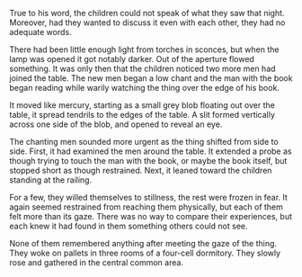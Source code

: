 True to his word, the children could not speak of what they saw that night. Moreover, had they wanted to discuss it even with each other, they had no adequate words.

There had been little enough light from torches in sconces, but when the lamp was opened it got notably darker. Out of the aperture flowed something. It was only then that the children noticed two more men had joined the table. The new men began a low chant and the man with the book began reading while warily watching the thing over the edge of his book.

It moved like mercury, starting as a small grey blob floating out over the table, it spread tendrils to the edges of the table. A slit formed vertically across one side of the blob, and opened to reveal an eye. 

The chanting men sounded more urgent as the thing shifted from side to side. First, it had examined the men around the table. It extended a probe as though trying to touch the man with the book, or maybe the book itself, but stopped short as though restrained. Next, it leaned toward the children standing at the railing. 

For a few, they willed themselves to stillness, the rest were frozen in fear. It again seemed restrained from reaching them physically, but each of them felt more than its gaze. There was no way to compare their experiences, but each knew it had found in them something others could not see.

None of them remembered anything after meeting the gaze of the thing. They woke on pallets in three rooms of a four-cell dormitory. They slowly rose and gathered in the central common area. 

